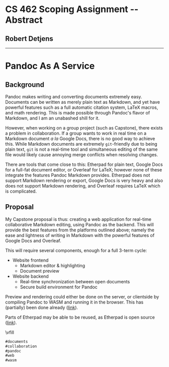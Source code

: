 # CS 462 Scoping Assignment -- Abstract

## Robert Detjens

---

# Pandoc As A Service

## Background

Pandoc makes writing and converting documents extremely easy. Documents can be
written as merely plain text as Markdown, and yet have powerful features such as
a full automatic citation system, LaTeX macros, and math rendering. This is made
possible through Pandoc's flavor of Markdown, and I am an unabashed shill for
it.

However, when working on a group project (such as Capstone), there exists a
problem in collaboration. If a group wants to work in real time on a Markdown
document *a la* Google Docs, there is no good way to achieve this. While
Markdown documents are extremely `git`-friendly due to being plain text, `git`
is not a real-time tool and simultaneous editing of the same file would likely
cause annoying merge conflicts when resolving changes.

There are tools that come close to this: Etherpad for plain text, Google Docs
for a full-fat document editor, or Overleaf for LaTeX; however none of these
integrate the features Pandoc Markdown provides. Etherpad does not support
Markdown rendering or export, Google Docs is very heavy and also does not
support Markdown rendering, and Overleaf requires LaTeX which is complicated.

## Proposal

My Capstone proposal is thus: creating a web application for real-time
collaborative Markdown editing, using Pandoc as the backend. This will provide
the best features from the platforms outlined above; namely the ease and
lightness of writing in Markdown with the powerful features of Google Docs and
Overleaf.

This will require several components, enough for a full 3-term cycle:

- Website frontend
  - Markdown editor & highlighting
  - Document preview
- Website backend
  - Real-time synchronization between open documents
  - Secure build environment for Pandoc

Preview and rendering could either be done on the server, or clientside by
compiling Pandoc to WASM and running it in the browser. This has (partially)
been done already ([link](https://github.com/y-taka-23/wasm-pandoc)).

Parts of Etherpad may be able to be reused, as Etherpad is open
source ([link](https://github.com/ether/etherpad-lite)).

\vfill

```md
#documents
#collaboration
#pandoc
#web
#wasm
```
